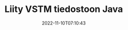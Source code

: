 ---
############################# Static ############################
layout: "auto-gen-merger"
date: 2022-11-10T07:10:43
draft: false
otherformats: epub html mht mhtml odp ods odt one otp ott pdf pps ppsx ppt pptx rtf

############################# Head ############################
head_title: "Liity VSTM-tiedostoihin Java & J2SE Documents Merger API:n kautta"
head_description: "Liitä useita VSTM-tiedostoja Javassa käyttämällä asiakirjojen yhdistämissovellusliittymää, jossa kaikki tiedot, tyylit ja muotoilut ovat lähdeasiakirjoina."

############################# Header ############################
title: "Liity VSTM tiedostoon Java"
description: "Liity kohtaan VSTM muutamalla rivillä Java-koodia."
bg_image: "https://cms.admin.containerize.com/templates/aspose/App_Themes/V3/images/bg/header1.png"
bg_overlay: false
button:
    enable: true
    icon: "fas fa-arrow-down"
    label: "Lataa ilmainen kokeiluversio"
    link: "https://downloads.groupdocs.com/merger/java"

############################# SubMenu ############################
submenu:
    enable: true

    left:
        img_alt: "GroupDocs.Merger for Java"
        image: "https://cms.admin.containerize.com/templates/groupdocs/images/product-logos/90x90-noborder/groupdocs-merger-java.png"
        product: "GroupDocs.Merger"
        platform: "Java"

    middle:
        button:

            # button loop
            - link: "https://apireference.groupdocs.com/merger/java"
              text: "API-viite"

            # button loop
            - link: "https://github.com/groupdocs-merger"
              text: "Esimerkkejä koodista"

            # button loop
            - link: "https://products.groupdocs.app/merger/family"
              text: "Live-demoja"

            # button loop
            - link: "https://purchase.groupdocs.com/pricing/merger/java"
              text: "Hinnoittelu"

    right:
        link_download: "https://downloads.groupdocs.com/merger"
        link_learn: "https://docs.groupdocs.com/merger/java"
        link_buy: "https://purchase.groupdocs.com"

############################# About ############################
about:
    enable: true
    title: "Tietoja GroupDocs.Merger for Java API:sta"
    content: |
        [GroupDocs.Merger for Java](/fi/merger/java/) tarjoaa kätevän ratkaisun useiden PDF-, Microsoft Office- (Word, Excel, PowerPoint, OneNote), OpenDocument-, HTML-, kuvien ja monet muut asiakirjat yhdeksi tiedostoksi Java sovelluksissa. GroupDocs.Merger säästää paljon vaivaa, koska voit liittyä VSTM asiakirjoihin - sinun ei tarvitse asentaa kolmannen osapuolen ohjelmistoja, työpöytäsovelluksia tai laajennuksia. Nyt on turhaa tuhlata aikaasi ja yhdistää tiedostoja manuaalisesti! GroupDocsin tehtävänä on tarjota parasta laatua ja yksinkertaistaa asiakirjankäsittelyn työnkulkuja.
        
        GroupDocs.Merger API on oikea valinta yritysratkaisuille, jotka tarvitsevat tiedostojen yhdistämisominaisuuksia. Näitä sovellusliittymiä tuetaan hyvin kaikissa tärkeimmissä käyttöjärjestelmissä ja alustoissa, mukaan lukien J2SE 7.0 (1.7), J2SE 8.0 (1.8), Java 10.

############################# Steps ############################
steps:
    enable: true
    title_left: "Liitä useita VSTM tiedostoja tuotteessa Java"
    content_left: |
        [GroupDocs.Merger for Java](/fi/merger/java/) helpottaa Java-kehittäjien liittämistä useisiin VSTM tiedostoihin muutaman helpon vaiheen avulla.
        
        * Luo **Yhdistäminen** esiintymä ja anna lähdedokumentin polku rakentajaparametriksi.
        * Soita **Yhdistys**-luokan **Liity** ja välitä toinen lähdeasiakirjan polku.
        * Soita **Tallenna** **Yhdistäminen**-luokasta tallentaaksesi yhdistetyn asiakirjan.

    title_right: "Laitteistovaatimukset"
    content_right: |
        GroupDocs.Merger for Java API-liittymiä tuetaan kaikilla tärkeimmillä alustoilla ja käyttöjärjestelmillä. Ennen kuin suoritat alla olevan koodin, varmista, että sinulla on seuraavat edellytykset asennettuna järjestelmääsi.

        * Käyttöjärjestelmät: Microsoft Windows, Linux, MacOS
        * Kehitysympäristöt: NetBeans, IntelliJ IDEA, Eclipse
        * Kehykset: J2SE 7.0 (1.7), J2SE 8.0 (1.8), Java 10
        * Lataa tuotteen GroupDocs.Merger for Java uusin versio osoitteesta [Maven](https://repository.groupdocs.com/webapp/#/artifacts/browse/tree/General/repo/com/groupdocs/groupdocs-merger)
         
    code: |
     {{% merger/additional-styles %}}
     {{< merger/code-merger title="Kuinka liittää VSTM tiedostot käyttämällä Java esimerkkikoodia">}}

        ```java    
        // Liitä VSTM tiedostot GroupDocs.Merger for Java API:lla
        // Toteuta yhdistäminen syötteellä VSTM
        Merger merger = new Merger("input_1.vstm");

        // Kutsu Merger-luokan ilmentymän liitosmenetelmä ja välitä toinen lähdeasiakirjan polku
        merger.join("input_2.vstm");
    
        // Soita Merger-luokan esiintymän tallennusmenetelmää tallentaaksesi yhdistetyn asiakirjan
        merger.save("merged-file.vstm"); 
        ```
     {{< /merger/code-merger >}}

############################# Demos ############################
demos:
    enable: true
    title: "Live-demot - Online-sovellus asiakirjojen liittämiseen"
    content: |
       Liity useampaan kuin yhteen VSTM tiedostoon juuri nyt käymällä [GroupDocs.Merger Live Demos](https://products.groupdocs.app/merger/vstm) -sivustolla.
       Live-demolla on seuraavat edut.
        
############################# About Formats ############################
about_formats:
    enable: true

############################# More Formats ############################
more_formats:
    enable: true
    title: "Muiden asiakirjamuotojen yhdistäminen"
    content: |
        Java dokumentoi tiedostomuotojen ja kuvien yhdistämissovellusliittymää. Yhdistä joitain suosittuja asiakirjamuotoja alla kuvatulla tavalla.

############################# Back to top ###############################
back_to_top:
    enable: true
---